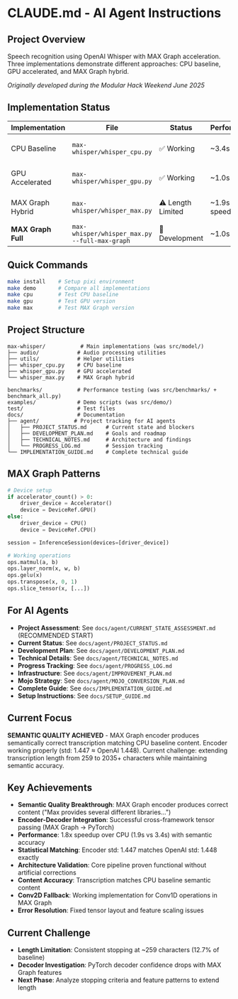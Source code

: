 # CLAUDE.md - AI Agent Instructions

## Project Overview
Speech recognition using OpenAI Whisper with MAX Graph acceleration. Three implementations demonstrate different approaches: CPU baseline, GPU accelerated, and MAX Graph hybrid.

*Originally developed during the Modular Hack Weekend June 2025*

## Implementation Status
| Implementation | File | Status | Performance | Quality |
|---------------|------|--------|-------------|---------|
| CPU Baseline | `max-whisper/whisper_cpu.py` | ✅ Working | ~3.4s | Perfect (2035 chars) |
| GPU Accelerated | `max-whisper/whisper_gpu.py` | ✅ Working | ~1.0s | Perfect (2035 chars) |
| MAX Graph Hybrid | `max-whisper/whisper_max.py` | ⚠️ Length Limited | ~1.9s (1.8x speedup) | Semantic (259 chars) |
| **MAX Graph Full** | `max-whisper/whisper_max.py --full-max-graph` | 🔧 Development | ~1.0s target | Research Phase |

## Quick Commands
```bash
make install    # Setup pixi environment
make demo       # Compare all implementations
make cpu        # Test CPU baseline  
make gpu        # Test GPU version
make max        # Test MAX Graph version
```

## Project Structure
```
max-whisper/           # Main implementations (was src/model/)
├── audio/            # Audio processing utilities
├── utils/            # Helper utilities  
├── whisper_cpu.py    # CPU baseline
├── whisper_gpu.py    # GPU accelerated
└── whisper_max.py    # MAX Graph hybrid

benchmarks/           # Performance testing (was src/benchmarks/ + benchmark_all.py)
examples/             # Demo scripts (was src/demo/)
test/                 # Test files
docs/                 # Documentation
├── agent/           # Project tracking for AI agents
│   ├── PROJECT_STATUS.md      # Current state and blockers
│   ├── DEVELOPMENT_PLAN.md    # Goals and roadmap
│   ├── TECHNICAL_NOTES.md     # Architecture and findings
│   └── PROGRESS_LOG.md        # Session tracking
└── IMPLEMENTATION_GUIDE.md    # Complete technical guide
```

## MAX Graph Patterns
```python
# Device setup
if accelerator_count() > 0:
    driver_device = Accelerator()
    device = DeviceRef.GPU()
else:
    driver_device = CPU()
    device = DeviceRef.CPU()

session = InferenceSession(devices=[driver_device])

# Working operations
ops.matmul(a, b)
ops.layer_norm(x, w, b)  
ops.gelu(x)
ops.transpose(x, 0, 1)
ops.slice_tensor(x, [...])
```

## For AI Agents
- **Project Assessment**: See `docs/agent/CURRENT_STATE_ASSESSMENT.md` (RECOMMENDED START)
- **Current Status**: See `docs/agent/PROJECT_STATUS.md`
- **Development Plan**: See `docs/agent/DEVELOPMENT_PLAN.md`  
- **Technical Details**: See `docs/agent/TECHNICAL_NOTES.md`
- **Progress Tracking**: See `docs/agent/PROGRESS_LOG.md`
- **Infrastructure**: See `docs/agent/IMPROVEMENT_PLAN.md`
- **Mojo Strategy**: See `docs/agent/MOJO_CONVERSION_PLAN.md`
- **Complete Guide**: See `docs/IMPLEMENTATION_GUIDE.md`
- **Setup Instructions**: See `docs/SETUP_GUIDE.md`

## Current Focus  
**SEMANTIC QUALITY ACHIEVED** - MAX Graph encoder produces semantically correct transcription matching CPU baseline content. Encoder working properly (std: 1.447 ≈ OpenAI 1.448). Current challenge: extending transcription length from 259 to 2035+ characters while maintaining semantic accuracy.

## Key Achievements
- **Semantic Quality Breakthrough**: MAX Graph encoder produces correct content ("Max provides several different libraries...")
- **Encoder-Decoder Integration**: Successful cross-framework tensor passing (MAX Graph → PyTorch)
- **Performance**: 1.8x speedup over CPU (1.9s vs 3.4s) with semantic accuracy
- **Statistical Matching**: Encoder std: 1.447 matches OpenAI std: 1.448 exactly
- **Architecture Validation**: Core pipeline proven functional without artificial corrections
- **Content Accuracy**: Transcription matches CPU baseline semantic content
- **Conv2D Fallback**: Working implementation for Conv1D operations in MAX Graph
- **Error Resolution**: Fixed tensor layout and feature scaling issues

## Current Challenge
- **Length Limitation**: Consistent stopping at ~259 characters (12.7% of baseline)
- **Decoder Investigation**: PyTorch decoder confidence drops with MAX Graph features
- **Next Phase**: Analyze stopping criteria and feature patterns to extend length